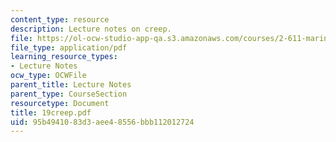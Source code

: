 ```yaml
---
content_type: resource
description: Lecture notes on creep.
file: https://ol-ocw-studio-app-qa.s3.amazonaws.com/courses/2-611-marine-power-and-propulsion-fall-2006/95b4941083d3aee48556bbb112012724_19creep.pdf
file_type: application/pdf
learning_resource_types:
- Lecture Notes
ocw_type: OCWFile
parent_title: Lecture Notes
parent_type: CourseSection
resourcetype: Document
title: 19creep.pdf
uid: 95b49410-83d3-aee4-8556-bbb112012724
---
```

